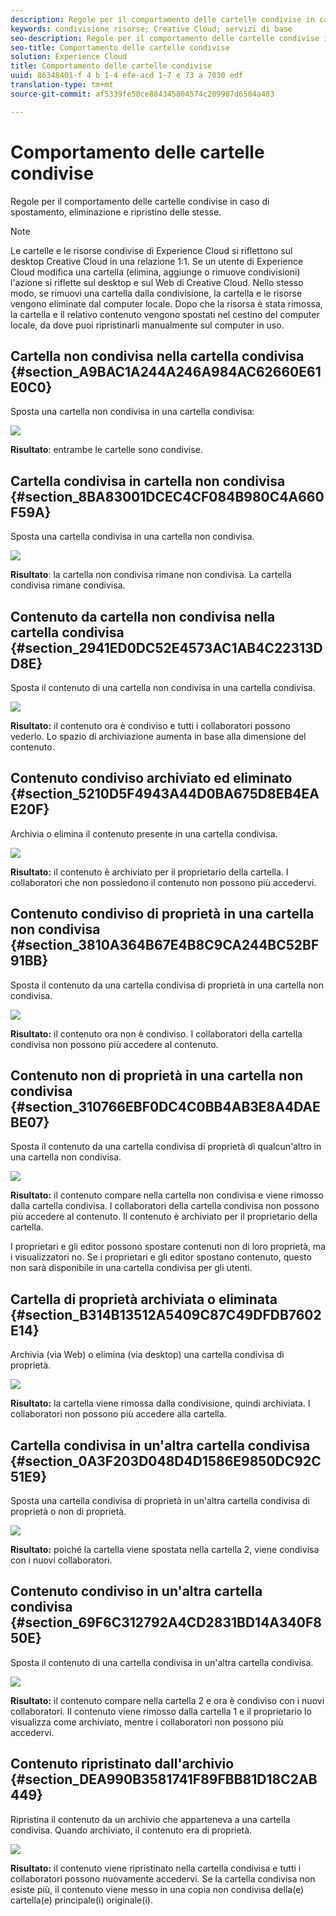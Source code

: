 ```yaml
---
description: Regole per il comportamento delle cartelle condivise in caso di spostamento, eliminazione e ripristino delle stesse.
keywords: condivisione risorse; Creative Cloud; servizi di base
seo-description: Regole per il comportamento delle cartelle condivise in caso di spostamento, eliminazione e ripristino delle stesse.
seo-title: Comportamento delle cartelle condivise
solution: Experience Cloud
title: Comportamento delle cartelle condivise
uuid: 86348401-f 4 b 1-4 efe-acd 1-7 e 73 a 7030 edf
translation-type: tm+mt
source-git-commit: af5339fe58ce884345804574c209907d6504a483

---
```



# Comportamento delle cartelle condivise

Regole per il comportamento delle cartelle condivise in caso di spostamento, eliminazione e ripristino delle stesse.

>[!NOTE]
>
>Le cartelle e le risorse condivise di Experience Cloud si riflettono sul desktop Creative Cloud in una relazione 1:1. Se un utente di Experience Cloud modifica una cartella (elimina, aggiunge o rimuove condivisioni) l&#39;azione si riflette sul desktop e sul Web di Creative Cloud. Nello stesso modo, se rimuovi una cartella dalla condivisione, la cartella e le risorse vengono eliminate dal computer locale. Dopo che la risorsa è stata rimossa, la cartella e il relativo contenuto vengono spostati nel cestino del computer locale, da dove puoi ripristinarli manualmente sul computer in uso.

## Cartella non condivisa nella cartella condivisa {#section_A9BAC1A244A246A984AC62660E61E0C0}

Sposta una cartella non condivisa in una cartella condivisa:

![](assets/01_assets_move.png)

**Risultato**: entrambe le cartelle sono condivise.

## Cartella condivisa in cartella non condivisa {#section_8BA83001DCEC4CF084B980C4A660F59A}

Sposta una cartella condivisa in una cartella non condivisa.

![](assets/02_assets_move.png)

**Risultato**: la cartella non condivisa rimane non condivisa. La cartella condivisa rimane condivisa.

## Contenuto da cartella non condivisa nella cartella condivisa {#section_2941ED0DC52E4573AC1AB4C22313DD8E}

Sposta il contenuto di una cartella non condivisa in una cartella condivisa.

![](assets/03_assets_move.png)

**Risultato:** il contenuto ora è condiviso e tutti i collaboratori possono vederlo. Lo spazio di archiviazione aumenta in base alla dimensione del contenuto.

## Contenuto condiviso archiviato ed eliminato {#section_5210D5F4943A44D0BA675D8EB4EAE20F}

Archivia o elimina il contenuto presente in una cartella condivisa.

![](assets/04_assets_move.png)

**Risultato:** il contenuto è archiviato per il proprietario della cartella. I collaboratori che non possiedono il contenuto non possono più accedervi.

## Contenuto condiviso di proprietà in una cartella non condivisa {#section_3810A364B67E4B8C9CA244BC52BF91BB}

Sposta il contenuto da una cartella condivisa di proprietà in una cartella non condivisa.

![](assets/05_assets_move.png)

**Risultato:** il contenuto ora non è condiviso. I collaboratori della cartella condivisa non possono più accedere al contenuto.

## Contenuto non di proprietà in una cartella non condivisa {#section_310766EBF0DC4C0BB4AB3E8A4DAEBE07}

Sposta il contenuto da una cartella condivisa di proprietà di qualcun&#39;altro in una cartella non condivisa.

![](assets/06_assets_move.png)

**Risultato:** il contenuto compare nella cartella non condivisa e viene rimosso dalla cartella condivisa. I collaboratori della cartella condivisa non possono più accedere al contenuto. Il contenuto è archiviato per il proprietario della cartella.

I proprietari e gli editor possono spostare contenuti non di loro proprietà, ma i visualizzatori no. Se i proprietari e gli editor spostano contenuto, questo non sarà disponibile in una cartella condivisa per gli utenti.

## Cartella di proprietà archiviata o eliminata {#section_B314B13512A5409C87C49DFDB7602E14}

Archivia (via Web) o elimina (via desktop) una cartella condivisa di proprietà.

![](assets/07_assets_move.png)

**Risultato:** la cartella viene rimossa dalla condivisione, quindi archiviata. I collaboratori non possono più accedere alla cartella.

## Cartella condivisa in un&#39;altra cartella condivisa {#section_0A3F203D048D4D1586E9850DC92C51E9}

Sposta una cartella condivisa di proprietà in un&#39;altra cartella condivisa di proprietà o non di proprietà.

![](assets/09_assets_move.png)

**Risultato:** poiché la cartella viene spostata nella cartella 2, viene condivisa con i nuovi collaboratori.

## Contenuto condiviso in un&#39;altra cartella condivisa {#section_69F6C312792A4CD2831BD14A340F850E}

Sposta il contenuto di una cartella condivisa in un&#39;altra cartella condivisa.

![](assets/11_assets_move.png)

**Risultato:** il contenuto compare nella cartella 2 e ora è condiviso con i nuovi collaboratori. Il contenuto viene rimosso dalla cartella 1 e il proprietario lo visualizza come archiviato, mentre i collaboratori non possono più accedervi.

## Contenuto ripristinato dall&#39;archivio {#section_DEA990B3581741F89FBB81D18C2AB449}

Ripristina il contenuto da un archivio che apparteneva a una cartella condivisa. Quando archiviato, il contenuto era di proprietà.

![](assets/12_assets_move.png)

**Risultato:** il contenuto viene ripristinato nella cartella condivisa e tutti i collaboratori possono nuovamente accedervi. Se la cartella condivisa non esiste più, il contenuto viene messo in una copia non condivisa della(e) cartella(e) principale(i) originale(i).

